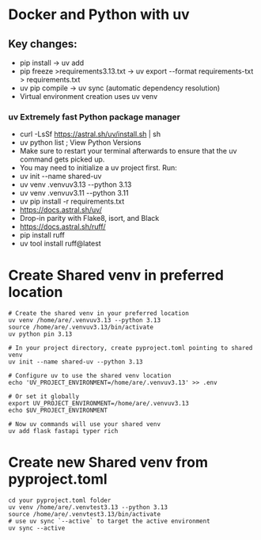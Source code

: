 # Docker and Python with uv

## Key changes:
- pip install → uv add
- pip freeze >requirements3.13.txt → uv export --format requirements-txt > requirements.txt
- uv pip compile → uv sync (automatic dependency resolution)
- Virtual environment creation uses uv venv

### uv Extremely fast Python package manager
- curl -LsSf https://astral.sh/uv/install.sh | sh
- uv python list ; View Python Versions
- Make sure to restart your terminal afterwards to ensure that the uv command gets picked up.
- You may need to initialize a uv project first. Run:
- uv init --name shared-uv
- uv venv .venvuv3.13 --python 3.13
- uv venv .venvuv3.11 --python 3.11
- uv pip install -r requirements.txt
- https://docs.astral.sh/uv/
- Drop-in parity with Flake8, isort, and Black
- https://docs.astral.sh/ruff/
- pip install ruff
- uv tool install ruff@latest

# Create Shared venv in preferred location
```
# Create the shared venv in your preferred location
uv venv /home/are/.venvuv3.13 --python 3.13
source /home/are/.venvuv3.13/bin/activate
uv python pin 3.13

# In your project directory, create pyproject.toml pointing to shared venv
uv init --name shared-uv --python 3.13

# Configure uv to use the shared venv location
echo 'UV_PROJECT_ENVIRONMENT=/home/are/.venvuv3.13' >> .env

# Or set it globally
export UV_PROJECT_ENVIRONMENT=/home/are/.venvuv3.13
echo $UV_PROJECT_ENVIRONMENT

# Now uv commands will use your shared venv
uv add flask fastapi typer rich
```
# Create new Shared venv from pyproject.toml
```
cd your pyproject.toml folder
uv venv /home/are/.venvtest3.13 --python 3.13
source /home/are/.venvtest3.13/bin/activate
# use uv sync `--active` to target the active environment
uv sync --active
```
